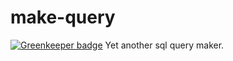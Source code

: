 # make-query

[![Greenkeeper badge](https://badges.greenkeeper.io/vajahath/make-query.svg)](https://greenkeeper.io/)
Yet another sql query maker.
